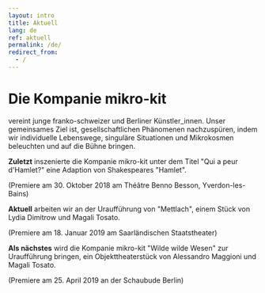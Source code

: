 ```yaml
---
layout: intro
title: Aktuell
lang: de
ref: aktuell
permalink: /de/
redirect_from:
  - /
---
```

# Die Kompanie mikro-kit
vereint junge franko-schweizer und Berliner Künstler_innen. Unser gemeinsames Ziel ist, gesellschaftlichen Phänomenen nachzuspüren, indem wir individuelle Lebenswege, singuläre Situationen und Mikrokosmen beleuchten und auf die Bühne bringen.

**Zuletzt** inszenierte die Kompanie mikro-kit unter dem Titel "Qui a peur d'Hamlet?" eine Adaption von Shakespeares "Hamlet".

(Premiere am 30. Oktober 2018 am Théâtre Benno Besson, Yverdon-les-Bains)

**Aktuell** arbeiten wir an der Uraufführung von "Mettlach", einem Stück von Lydia Dimitrow und Magali Tosato.

(Premiere am 18. Januar 2019 am Saarländischen Staatstheater)

**Als nächstes** wird die Kompanie mikro-kit "Wilde wilde Wesen" zur Uraufführung bringen, ein Objekttheaterstück von Alessandro Maggioni und Magali Tosato.

(Premiere am 25. April 2019 an der Schaubude Berlin)
